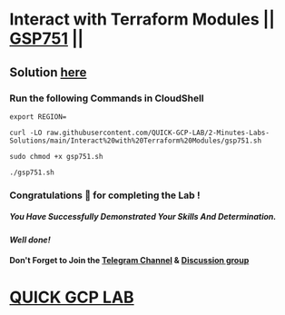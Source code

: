 # Interact with Terraform Modules || [GSP751](https://www.cloudskillsboost.google/focuses/15836?parent=catalog) ||

## Solution [here](https://youtu.be/Q5-9pV2CuGw)

### Run the following Commands in CloudShell

```
export REGION=
```
```
curl -LO raw.githubusercontent.com/QUICK-GCP-LAB/2-Minutes-Labs-Solutions/main/Interact%20with%20Terraform%20Modules/gsp751.sh

sudo chmod +x gsp751.sh

./gsp751.sh
```

### Congratulations 🎉 for completing the Lab !

##### *You Have Successfully Demonstrated Your Skills And Determination.*

#### *Well done!*

#### Don't Forget to Join the [Telegram Channel](https://t.me/QuickGcpLab) & [Discussion group](https://t.me/QuickGcpLabChats)

# [QUICK GCP LAB](https://www.youtube.com/@quickgcplab)
